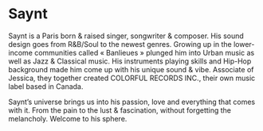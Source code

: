 Saynt 
=========

Saynt is a Paris born & raised singer, songwriter & composer.  His sound design goes from R&B/Soul to the newest genres. Growing up in the lower-income communities called « Banlieues » plunged him into Urban music as well as Jazz & Classical music. His instruments playing skills and Hip-Hop background made him come up with his unique sound & vibe. 
Associate of Jessica, they together created COLORFUL RECORDS INC., their own music label based in Canada. 


Saynt’s universe brings us into his passion, love and everything that comes with it. From the pain to the lust & fascination, without forgetting the melancholy.
Welcome to his sphere.